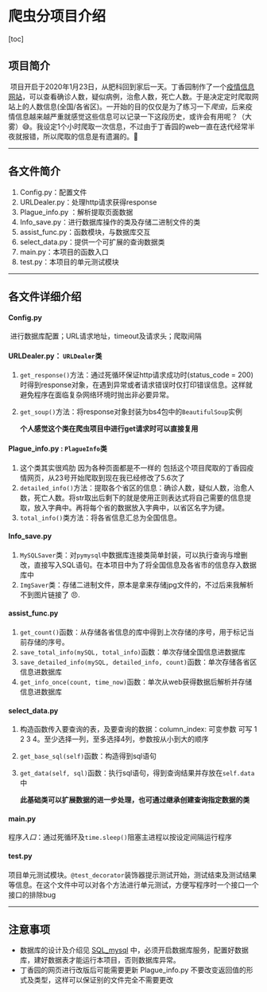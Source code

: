 # 爬虫分项目介绍

[toc]

## 项目简介

​	项目开启于2020年1月23日，从肥科回到家后一天。丁香园制作了一个[疫情信息网站](https://3g.dxy.cn/newh5/view/pneumonia)，可以查看确诊人数，疑似病例，治愈人数，死亡人数。于是决定定时爬取网站上的人数信息(全国/各省区)。一开始的目的仅仅是为了练习一下*爬虫*，后来疫情信息越来越严重就感觉这些信息可以记录一下这段历史，或许会有用呢？（大雾）:sweat_smile:。我设定1个小时爬取一次信息，不过由于丁香园的web一直在迭代经常半夜就报错，所以爬取的信息是有遗漏的。:black_heart:

----

## 各文件简介

1. Config.py：配置文件
2. URLDealer.py：处理http请求获得response
3. Plague_info.py ：解析提取页面数据
4. Info_save.py：进行数据库操作的类及存储二进制文件的类
5. assist_func.py：函数模块，与数据库交互
6. select_data.py：提供一个可扩展的查询数据类
7. main.py：本项目的函数入口
8. test.py：本项目的单元测试模块

----

## 各文件详细介绍

#### 	Config.py

​		进行数据库配置；URL请求地址，timeout及请求头；爬取间隔

#### 	URLDealer.py： `URLDealer`类

  1. `get_response()`方法：通过死循环保证http请求成功时(status_code = 200)时得到response对象，在遇到异常或者请求错误时仅打印错误信息。这样就避免程序在面临复杂网络环境时抛出非必要异常。

  2. `get_soup()`方法：将response对象封装为bs4包中的`BeautifulSoup`实例

     ​	**个人感觉这个类在爬虫项目中进行get请求时可以直接复用**

#### Plague_info.py : `PlagueInfo`类

1. 这个类其实很鸡肋 因为各种页面都是不一样的 包括这个项目爬取的丁香园疫情网页，从23号开始爬取到现在我已经修改了5.6次了
2. `detailed_info()`方法：提取各个省区的信息：确诊人数，疑似人数，治愈人数，死亡人数。将str取出后剩下的就是使用正则表达式将自己需要的信息提取，放入字典中。再将每个省的数据放入字典中，以省区名字为键。
3. `total_info()`类方法：将各省信息汇总为全国信息。

#### Info_save.py

1. `MySQLSaver`类：对`pymysql`中数据库连接类简单封装，可以执行查询与增删改，直接写入SQL语句。在本项目中为了将全国信息及各省市的信息存入数据库中
2. `ImgSaver`类：存储二进制文件，原本是拿来存储jpg文件的，不过后来我解析不到图片链接了 :angry:.

#### assist_func.py

1. `get_count()`函数：从存储各省信息的库中得到上次存储的序号，用于标记当前存储的序号。
2. `save_total_info(mySQL, total_info)`函数：单次存储全国信息进数据库
3. `save_detailed_info(mySQL, detailed_info, count)`函数：单次存储各省区信息进数据库
4. `get_info_once(count, time_now)`函数：单次从web获得数据后解析并存储信息进数据库

#### select_data.py

1. 构造函数传入要查询的表，及要查询的数据：column_index: 可变参数 可写 1 2 3 4。至少选择一列，至多选择4列，参数按从小到大的顺序

2. `get_base_sql(self)`函数：构造得到sql语句

3. `get_data(self, sql)`函数：执行sql语句，得到查询结果并存放在`self.data`中

    **此基础类可以扩展数据的进一步处理，也可通过继承创建查询指定数据的类**

#### main.py

​	程序*入口*：通过死循环及`time.sleep()`阻塞主进程以按设定间隔运行程序

#### test.py

​	项目单元测试模块。`@test_decorator`装饰器提示测试开始，测试结束及测试结果等信息。在这个文件中可以对各个方法进行单元测试，方便写程序时一个接口一个接口的排除bug

****

## 注意事项

* 数据库的设计及介绍见 [SQL_mysql](https://github.com/ustcyyw/wuhan_plague/tree/master/SQL_mysql) 中，必须开启数据库服务，配置好数据库，建好数据表才能运行本项目，否则数据库异常。
* 丁香园的网页进行改版后可能需要更新 Plague_info.py 不要改变返回值的形式及类型，这样可以保证别的文件完全不需要更改

    









​	

